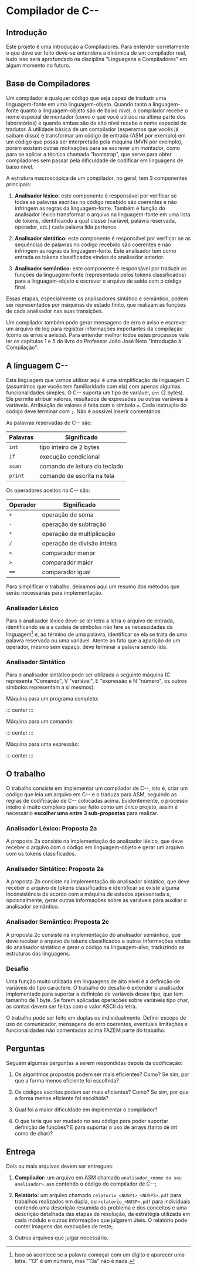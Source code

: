 # Compilador de C--

## Introdução

Este projeto é uma introdução a Compiladores. Para entender corretamente
o que deve ser feito deve-se entendera a dinâmica de um compilador real,
tudo isso será aprofundado na disciplina "Linguagens e Compiladores" em
algum momento no futuro.

## Base de Compiladores

Um compilador é qualquer código que seja capaz de traduzir uma
linguagem-fonte em uma linguagem-objeto. Quando tanto a linguagem-fonte
quanto a linguagem-objeto são de baixo nível, o compilador recebe o nome
especial de montador (como o que você utilizou na última parte dos
laboratórios) e quando ambas são de alto nível recebe o nome especial de
tradutor. A utilidade básica de um compilador (esperamos que vocês já
saibam disso) é transformar um código de entrada (ASM por exemplo) em um
código que possa ser interpretado pela máquina (MVN por exemplo), porém
existem outras motivações para se escrever um montador, como para se
aplicar a técnica chamada "bootstrap", que serve para obter
compiladores sem passar pela dificuldade de codificar em linguagens de
baixo nível.

A estrutura macroscópica de um compilador, no geral, tem 3 componentes
principais:

1.  **Analisador léxico:** este componente é responsável por verificar se
    todas as palavras escritas no código recebido são coerentes e não
    infringem as regras da linguagem-fonte. Também é função do
    analisador léxico transformar o arquivo na linguagem-fonte em uma
    lista de tokens, identificando a qual classe (variável, palavra
    reservada, operador, etc.) cada palavra lida pertence.

2.  **Analisador sintático:** este componente é responsável por verificar se
    as sequências de palavras no código recebido são coerentes e não
    infringem as regras da linguagem-fonte. Este analisador tem como
    entrada os tokens classificados vindos do analisador anterior.

3.  **Analisador semântico:** este componente é responsável por traduzir as
    funções da linguagem-fonte (representada pelos tokens classificados)
    para a linguagem-objeto e escrever o arquivo de saída com o código
    final.

Essas etapas, especialmente os analisadores sintático e semântico, podem
ser representados por máquinas de estado finito, que realizam as funções
de cada analisador nas suas transições.

Um compilador também pode gerar mensagens de erro e aviso e escrever um
arquivo de log para registrar informações importantes da compilação
(como os erros e avisos). Para entender melhor todos estes processos
vale ler os capítulos 1 e 5 do livro do Professor João José Neto "Introdução
à Compilação".

## A linguagem C--

Esta linguagem que vamos utilizar aqui é uma simplificação da linguagem C
(assumimos que vocês tem familiaridade com ela) com apenas algumas
funcionalidades simples. O C-- suporta um tipo de variável, `int` (2
bytes). Ele permite atribuir valores, resultados de expressões ou outras
variáveis à variáveis. Atribuição de valores é feita com o símbolo `=`.
Cada instrução do código deve terminar com `;`. Não é possível inserir
comentários.

As palavras reservadas do C-- são:

| Palavras | Significado |
|----------|-------------|
| `int`    | tipo inteiro de 2 bytes        |
| `if`     | execução condicional           |
| `scan`   | comando de leitura do teclado  |
| `print`  | comando de escrita na tela     |

Os operadores aceitos no C-- são:

| Operador | Significado |
|----------|-------------|
| `+`      | operação de soma             |
| `-`      | operação de subtração        |
| `*`      | operação de multiplicação    |
| `/`      | operação de divisão inteira  |
| `<`      | comparador menor             |
| `>`      | comparador maior             |
| `==`     | comparador igual             |

Para simplificar o trabalho, deixamos aqui um resumo dos métodos que
serão necessárias para implementação.

### Analisador Léxico

Para o analisador léxico deve-se ler letra a letra o arquivo de entrada,
identificando se a a cadeia de símbolos não fere as necessidades da
linguagem[^1] e, ao término de uma palavra, identificar se ela se trata
de uma palavra reservada ou uma variável. Atente ao fato que a aparição
de um operador, mesmo sem espaço, deve terminar a palavra sendo lida.

[^1]: Isso só acontece se a palavra começar com um dígito e
    aparecer uma letra. "13" é um número, mas "13a" não é nada.

### Analisador Sintático

Para o analisador sintático pode ser utilizada a seguinte máquina (C
representa "Comando", V "variável", E "expressão e N "número", os
outros símbolos representam a si mesmos):

Máquina para um programa completo:

::: center
:::

Máquina para um comando:

::: center
:::

Máquina para uma expressão:

::: center
:::

## O trabalho

O trabalho consiste em implementar um compilador de C--, isto é, criar
um código que leia um arquivo em C-- e o traduza para ASM, seguindo as
regras de codificação de C-- colocadas acima. Evidentemente, o processo
inteiro é muito complexo para ser feito como um único projeto, assim é
necessário **escolher uma entre 3 sub-propostas** para realizar.

### Analisador Léxico: Proposta 2a

A proposta 2a consiste na implementação do analisador léxico, que deve
receber o arquivo com o código em linguagem-objeto e gerar um arquivo
com os tokens classificados.

### Analisador Sintático: Proposta 2a

A proposta 2b consiste na implementação do analisador sintático, que
deve receber o arquivo de tokens classificados e identificar se existe
alguma inconsistência de acordo com a máquina de estados apresentada e,
opcionalmente, gerar outras informações sobre as variáveis para auxiliar
o analisador semântico.

### Analisador Semântico: Proposta 2c

A proposta 2c consiste na implementação do analisador semântico, que
deve receber o arquivo de tokens classificados e outras informações
vindas do analisador sintático e gerar o código na linguagem-alvo,
traduzindo as estruturas das linguagens.

### Desafio
Uma função muito utilizada em linguagens de alto nível é a
definição de variáveis do tipo caractere. O trabalho do desafio é
extender o analisador implementado para suportar a definição de
variáveis desse tipo, que tem tamanho de 1 byte. Se forem aplicadas
operações sobre variáveis tipo char, as contas devem ser feitas com o
valor ASCII da letra.

O trabalho pode ser feito em duplas ou individualmente. Definir escopo
de uso do comunicador, mensagens de erro coerentes, eventuais limitações
e funcionalidades não comentadas acima FAZEM parte do trabalho.

## Perguntas

Seguem algumas perguntas a serem respondidas depois da codificação:

1.  Os algoritmos propostos podem ser mais eficientes? Como? Se sim, por
    que a forma menos eficiente foi escolhida?

2.  Os códigos escritos podem ser mais eficientes? Como? Se sim, por que
    a forma menos eficiente foi escolhida?

3.  Qual foi a maior dificuldade em implementar o compilador?

4.  O que teria que ser mudado no seu código para poder suportar
    definição de funções? E para suportar o uso de arrays (tanto de int
    como de char)?

## Entrega

Dois ou mais arquivos devem ser entregues:

1.  **Compilador:** um arquivo em ASM chamado
    `analisador_<nome do seu analisador>.asm` contendo o código do compilador
    de C--;

2. **Relatório:** um arquivo chamado `relatorio_<NUSP1>_<NUSP2>.pdf` para
    trabalhos realizados em dupla, ou `relatorio_<NUSP>.pdf` para individuais
    contendo uma descrição resumida do problema e dos conceitos e uma descrição
    detalhada das etapas de resolução, da estratégia utilizada em cada módulo
    e outras informações que julgarem úteis. O relatório pode conter imagens
    das execuções de teste;

3.  Outros arquivos que julgar necessário.

